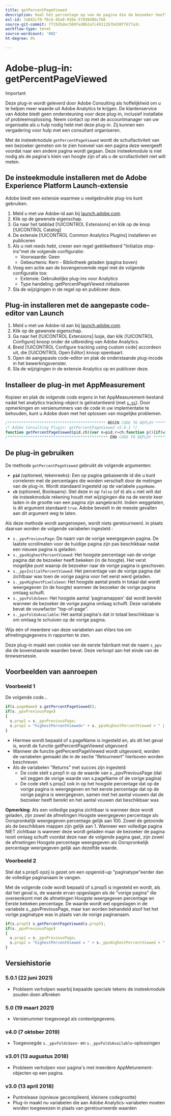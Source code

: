 ```yaml
---
title: getPercentPageViewed
description: Haal het percentage op van de pagina die de bezoeker heeft weergegeven.
exl-id: 7a842cf0-f8cb-45a9-910e-5793849bcfb8
source-git-commit: 77192bdec509fed0b2a7c49112b7b430ff677a3c
workflow-type: tm+mt
source-wordcount: '892'
ht-degree: 0%

---
```


# Adobe-plug-in: getPercentPageViewed

>[!IMPORTANT]
>
>Deze plug-in wordt geleverd door Adobe Consulting als hoffelijkheid om u te helpen meer waarde uit Adobe Analytics te krijgen. De klantenservice van Adobe biedt geen ondersteuning voor deze plug-in, inclusief installatie of probleemoplossing. Neem contact op met de accountmanager van uw organisatie als u hulp nodig hebt met deze plug-in. Zij kunnen een vergadering voor hulp met een consultant organiseren.

Met de insteekmodule `getPercentPageViewed` wordt de schuifactiviteit van een bezoeker gemeten om te zien hoeveel van een pagina deze weergeeft voordat naar een andere pagina wordt gegaan. Deze insteekmodule is niet nodig als de pagina&#39;s klein van hoogte zijn of als u de scrollactiviteit niet wilt meten.

## De insteekmodule installeren met de Adobe Experience Platform Launch-extensie

Adobe biedt een extensie waarmee u veelgebruikte plug-ins kunt gebruiken.

1. Meld u met uw Adobe-id aan bij [launch.adobe.com](https://launch.adobe.com).
1. Klik op de gewenste eigenschap.
1. Ga naar het tabblad [!UICONTROL Extensions] en klik op de knop [!UICONTROL Catalog]
1. De extensie [!UICONTROL Common Analytics Plugins] installeren en publiceren
1. Als u niet reeds hebt, creeer een regel geëtiketteerd &quot;Initialize stop-ins&quot;met de volgende configuratie:
   * Voorwaarde: Geen
   * Gebeurtenis: Kern - Bibliotheek geladen (pagina boven)
1. Voeg een actie aan de bovengenoemde regel met de volgende configuratie toe:
   * Extensie: Gebruikelijke plug-ins voor Analytics
   * Type handeling: getPercentPageViewed initialiseren
1. Sla de wijzigingen in de regel op en publiceer deze.

## Plug-in installeren met de aangepaste code-editor van Launch

1. Meld u met uw Adobe-id aan bij [launch.adobe.com](https://launch.adobe.com).
1. Klik op de gewenste eigenschap.
1. Ga naar het [!UICONTROL Extensions] lusje, dan klik [!UICONTROL Configure] knoop onder de uitbreiding van Adobe Analytics.
1. Breid [!UICONTROL Configure tracking using custom code] accordeon uit, die [!UICONTROL Open Editor] knoop openbaart.
1. Open de aangepaste code-editor en plak de onderstaande plug-incode in het bewerkingsvenster.
1. Sla de wijzigingen in de extensie Analytics op en publiceer deze.

## Installeer de plug-in met AppMeasurement

Kopieer en plak de volgende code ergens in het AppMeasurement-bestand nadat het analytics tracking-object is geïnstantieerd (met [`s_gi`](../functions/s-gi.md)). Door opmerkingen en versienummers van de code in uw implementatie te behouden, kunt u Adobe doen met het oplossen van mogelijke problemen.

```js
/******************************************* BEGIN CODE TO DEPLOY *******************************************/
/* Adobe Consulting Plugin: getPercentPageViewed v5.0.1 */
function getPercentPageViewed(pid,ch){var n=pid,r=ch;function p(){if(window.ppvID){var a=Math.max(Math.max(document.body.scrollHeight,document.documentElement.scrollHeight),Math.max(document.body.offsetHeight,document.documentElement.offsetHeight),Math.max(document.body.clientHeight,document.documentElement.clientHeight)),b=window.innerHeight||document.documentElement.clientHeight||document.body.clientHeight,d=(window.pageYOffset||window.document.documentElement.scrollTop||window.document.body.scrollTop)+b,f=Math.min(Math.round(d/a*100),100),l=Math.floor(d/b);b=Math.floor(a/b);var c="";if(!window.cookieRead("s_tp")||decodeURIComponent(window.cookieRead("s_ppv").split(",")[0])!==window.ppvID||window.p_fo(window.ppvID)||1==window.ppvChange&&window.cookieRead("s_tp")&&a!=window.cookieRead("s_tp")){(decodeURIComponent(window.cookieRead("s_ppv").split(",")[0])!==window.ppvID||window.p_fo(window.ppvID+"1"))&&window.cookieWrite("s_ips",d);if(window.cookieRead("s_tp")&&decodeURIComponent(window.cookieRead("s_ppv").split(",")[0])===window.ppvID){window.cookieRead("s_tp");c=window.cookieRead("s_ppv");var h=-1<c.indexOf(",")?c.split(","):[];c=h[0]?h[0]:"";h=h[3]?h[3]:"";var q=window.cookieRead("s_ips");c=c+","+Math.round(h/a*100)+","+Math.round(q/a*100)+","+h+","+l}window.cookieWrite("s_tp",a)}else c=window.cookieRead("s_ppv");var k=c&&-1<c.indexOf(",")?c.split(",",6):[];a=0<k.length?k[0]:encodeURIComponent(window.ppvID);h=1<k.length?parseInt(k[1]):f;q=2<k.length?parseInt(k[2]):f;var t=3<k.length?parseInt(k[3]):d,u=4<k.length?parseInt(k[4]):l;k=5<k.length?parseInt(k[5]):b;0<f&&(c=a+","+(f>h?f:h)+","+q+","+(d>t?d:t)+","+(l>u?l:u)+","+(b>k?b:k));window.cookieWrite("s_ppv",c)}}if("-v"===n)return{plugin:"getPercentPageViewed",version:"5.0.1"};var m=function(){if("undefined"!==typeof window.s_c_il)for(var a=0,b;a<window.s_c_il.length;a++)if(b=window.s_c_il[a],b._c&&"s_c"===b._c)return b}();"undefined"!==typeof m&&(m.contextData.getPercentPageViewed="5.0.1");window.pageName="undefined"!==typeof m&&m.pageName||"";window.cookieWrite=window.cookieWrite||function(a,b,d){if("string"===typeof a){var f=window.location.hostname,l=window.location.hostname.split(".").length-1;if(f&&!/^[0-9.]+$/.test(f)){l=2<l?l:2;var c=f.lastIndexOf(".");if(0<=c){for(;0<=c&&1<l;)c=f.lastIndexOf(".",c-1),l--;c=0<c?f.substring(c):f}}g=c;b="undefined"!==typeof b?""+b:"";if(d||""===b)if(""===b&&(d=-60),"number"===typeof d){var h=new Date;h.setTime(h.getTime()+6E4*d)}else h=d;return a&&(document.cookie=encodeURIComponent(a)+"="+encodeURIComponent(b)+"; path=/;"+(d?" expires="+h.toUTCString()+";":"")+(g?" domain="+g+";":""),"undefined"!==typeof window.cookieRead)?window.cookieRead(a)===b:!1}};window.cookieRead=window.cookieRead||function(a){if("string"===typeof a)a=encodeURIComponent(a);else return"";var b=" "+document.cookie,d=b.indexOf(" "+a+"="),f=0>d?d:b.indexOf(";",d);return(a=0>d?"":decodeURIComponent(b.substring(d+2+a.length,0>f?b.length:f)))?a:""};window.p_fo=window.p_fo||function(a){window.__fo||(window.__fo={});if(window.__fo[a])return!1;window.__fo[a]={};return!0};var e=window.cookieRead("s_ppv");e=-1<e.indexOf(",")?e.split(","):[];n=n?n:window.pageName?window.pageName:document.location.href;e[0]=decodeURIComponent(e[0]);window.ppvChange="undefined"===typeof r||1==r?!0:!1;"undefined"!==typeof m&&m.linkType&&"o"===m.linkType||(window.ppvID&&window.ppvID===n||(window.ppvID=n,window.cookieWrite("s_ppv",""),p()),window.p_fo("s_gppvLoad")&&window.addEventListener&&(window.addEventListener("load",p,!1),window.addEventListener("click",p,!1),window.addEventListener("scroll",p,!1)),this._ppvPreviousPage=e[0]?e[0]:"",this._ppvHighestPercentViewed=e[1]?e[1]:"",this._ppvInitialPercentViewed=e[2]?e[2]:"",this._ppvHighestPixelsSeen=e[3]?e[3]:"",this._ppvFoldsSeen=e[4]?e[4]:"",this._ppvFoldsAvailable=e[5]?e[5]:"")};
/******************************************** END CODE TO DEPLOY ********************************************/
```

## De plug-in gebruiken

De methode `getPercentPageViewed` gebruikt de volgende argumenten:

* **`pid`** (optioneel, tekenreeks): Een op pagina gebaseerde id die u kunt correleren met de percentages die worden verschaft door de metingen van de plug-in.  Wordt standaard ingesteld op de variabele `pageName`.
* **`ch`** (optioneel, Booleaans): Stel deze in op  `false` (of  `0`) als u niet wilt dat de insteekmodule rekening houdt met wijzigingen die na de eerste keer laden in de grootte van een pagina zijn aangebracht. Indien weggelaten, is dit argument standaard `true`. Adobe beveelt in de meeste gevallen aan dit argument weg te laten.

Als deze methode wordt aangeroepen, wordt niets geretourneerd. in plaats daarvan worden de volgende variabelen ingesteld :

* `s._ppvPreviousPage`: De naam van de vorige weergegeven pagina. De laatste scrollmaten voor de huidige pagina zijn pas beschikbaar nadat een nieuwe pagina is geladen.
* `s._ppvHighestPercentViewed`: Het hoogste percentage van de vorige pagina dat de bezoeker heeft bekeken (in de hoogte). Het verst mogelijke punt waarop de bezoeker naar de vorige pagina is geschoven.
* `s._ppvInitialPercentViewed`: Het percentage van de vorige pagina dat zichtbaar was toen de vorige pagina voor het eerst werd geladen.
* `s._ppvHighestPixelsSeen`: Het hoogste aantal pixels in totaal dat wordt weergegeven (in de hoogte) wanneer de bezoeker de vorige pagina omlaag schuift.
* `s._ppvFoldsSeen`: Het hoogste aantal &#39;paginamappen&#39; dat wordt bereikt wanneer de bezoeker de vorige pagina omlaag schuift. Deze variabele bevat de vouwfactor &quot;top-of-page&quot;.
* `s._ppvFoldsAvailable`: Het aantal pagina&#39;s dat in totaal beschikbaar is om omlaag te schuiven op de vorige pagina.

Wijs één of meerdere van deze variabelen aan eVars toe om afmetingsgegevens in rapporten te zien.

Deze plug-in maakt een cookie van de eerste fabrikant met de naam `s_ppv` die de bovenstaande waarden bevat. Deze verloopt aan het einde van de browsersessie.

## Voorbeelden van aanroepen

### Voorbeeld 1

De volgende code...

```js
if(s.pageName) s.getPercentPageViewed();
if(s._ppvPreviousPage)
{
  s.prop1 = s._ppvPreviousPage;
  s.prop2 = "highestPercentViewed=" + s._ppvHighestPercentViewed + " | initialPercentViewed=" + s._ppvInitialPercentViewed + " | foldsSeen=" + s._ppvFoldsSeen + " | foldsAvailable=" + s._ppvFoldsAvailable;
}
```

* Hiermee wordt bepaald of s.pageName is ingesteld en, als dit het geval is, wordt de functie getPercentPageViewed uitgevoerd
* Wanneer de functie getPercentPageViewed wordt uitgevoerd, worden de variabelen gemaakt die in de sectie &quot;Retourneert&quot; hierboven worden beschreven
* Als de variabelen &quot;Returns&quot; met succes zijn ingesteld:
   * De code stelt s.prop1 in op de waarde van s._ppvPreviousPage (dat wil zeggen de vorige waarde van s.pageName of de vorige pagina)
   * De code stelt s.prop2 ook in op het hoogste percentage dat op de vorige pagina is weergegeven en het eerste percentage dat op de vorige pagina is weergegeven, samen met het aantal vouwen dat de bezoeker heeft bereikt en het aantal vouwen dat beschikbaar was

**Opmerking**: Als een volledige pagina zichtbaar is wanneer deze wordt geladen, zijn zowel de afmetingen Hoogste weergegeven percentage als Oorspronkelijk weergegeven percentage gelijk aan 100. Zowel de getoonde als de beschikbare mappen zijn gelijk aan 1.   Wanneer een volledige pagina NIET zichtbaar is wanneer deze wordt geladen maar de bezoeker de pagina nooit omlaag schuift voordat deze naar de volgende pagina gaat, zijn zowel de afmetingen Hoogste percentage weergegeven als Oorspronkelijk percentage weergegeven gelijk aan dezelfde waarde.

### Voorbeeld 2

Stel dat s.prop5 opzij is gezet om een opgerold-up &quot;paginatype&quot;eerder dan de volledige paginanaam te vangen.

Met de volgende code wordt bepaald of s.prop5 is ingesteld en wordt, als dat het geval is, de waarde ervan opgeslagen als de &quot;vorige pagina&quot; die overeenkomt met de afmetingen Hoogste weergegeven percentage en Eerste bekeken percentage.  De waarde wordt wel opgeslagen in de variabele s._ppvPreviousPage, maar kan worden behandeld alsof het het vorige paginatype was in plaats van de vorige paginanaam.

```js
if(s.prop5) s.getPercentPageViewed(s.prop5);
if(s._ppvPreviousPage)
{
  s.prop1 = s._ppvPreviousPage;
  s.prop2 = "highestPercentViewed = " + s._ppvHighestPercentViewed + " | initialPercentViewed=" + s._ppvInitialPercentViewed;
}
```

## Versiehistorie

### 5.0.1 (22 juni 2021)

* Probleem verholpen waarbij bepaalde speciale tekens de insteekmodule zouden doen afbreken

### 5.0 (19 maart 2021)

* Versienummer toegevoegd als contextgegevens.

### v4.0 (7 oktober 2019)

* Toegevoegde `s._ppvFoldsSeen`- en `s._ppvFoldsAvailable`-oplossingen

### v3.01 (13 augustus 2018)

* Probleem verholpen voor pagina&#39;s met meerdere AppMeturement-objecten op een pagina.

### v3.0 (13 april 2018)

* Puntrelease (opnieuw gecompileerd, kleinere codegrootte)
* Plug-in maakt nu variabelen die aan Adobe Analytics-variabelen moeten worden toegewezen in plaats van geretourneerde waarden
